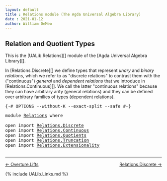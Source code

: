 ```yaml
---
layout: default
title : Relations module (The Agda Universal Algebra Library)
date : 2021-01-12
author: William DeMeo
---
```


## <a id="relation-and-quotient-types">Relation and Quotient Types</a>

This is the [UALib.Relations][] module of the [Agda Universal Algebra Library][].

In [Relations.Discrete][] we define types that represent *unary* and *binary relations*, which we refer to as "discrete relations" to contrast them with the ("continuous") *general* and *dependent relations* that we introduce in [Relations.Continuous][]. We call the latter "continuous relations" because they can have arbitrary arity (general relations) and they can be defined over arbitrary families of types (dependent relations).


<pre class="Agda">
<a id="739" class="Symbol">{-#</a> <a id="743" class="Keyword">OPTIONS</a> <a id="751" class="Pragma">--without-K</a> <a id="763" class="Pragma">--exact-split</a> <a id="777" class="Pragma">--safe</a> <a id="784" class="Symbol">#-}</a>
</pre>

<pre class="Agda">
<a id="813" class="Keyword">module</a> <a id="820" href="Relations.html" class="Module">Relations</a> <a id="830" class="Keyword">where</a>

<a id="837" class="Keyword">open</a> <a id="842" class="Keyword">import</a> <a id="849" href="Relations.Discrete.html" class="Module">Relations.Discrete</a>
<a id="868" class="Keyword">open</a> <a id="873" class="Keyword">import</a> <a id="880" href="Relations.Continuous.html" class="Module">Relations.Continuous</a>
<a id="901" class="Keyword">open</a> <a id="906" class="Keyword">import</a> <a id="913" href="Relations.Quotients.html" class="Module">Relations.Quotients</a>
<a id="933" class="Keyword">open</a> <a id="938" class="Keyword">import</a> <a id="945" href="Relations.Truncation.html" class="Module">Relations.Truncation</a>
<a id="966" class="Keyword">open</a> <a id="971" class="Keyword">import</a> <a id="978" href="Relations.Extensionality.html" class="Module">Relations.Extensionality</a>

</pre>


-------------------------------------

<p></p>

[← Overture.Lifts](Overture.Lifts.html)
<span style="float:right;">[Relations.Discrete →](Relations.Discrete.html)</span>

{% include UALib.Links.md %}
